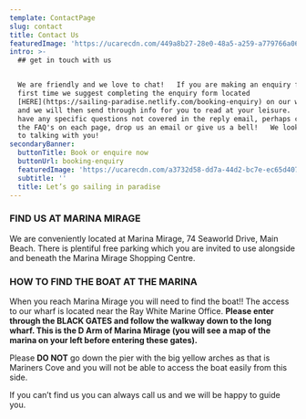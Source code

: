 ```yaml
---
template: ContactPage
slug: contact
title: Contact Us
featuredImage: 'https://ucarecdn.com/449a8b27-28e0-48a5-a259-a779766a068a/'
intro: >-
  ## get in touch with us


  We are friendly and we love to chat!   If you are making an enquiry for the
  first time we suggest completing the enquiry form located
  [HERE](https://sailing-paradise.netlify.com/booking-enquiry) on our website
  and we will then send through info for you to read at your leisure.   If you
  have any specific questions not covered in the reply email, perhaps check out
  the FAQ's on each page, drop us an email or give us a bell!   We look forward
  to talking with you!
secondaryBanner:
  buttonTitle: Book or enquire now
  buttonUrl: booking-enquiry
  featuredImage: 'https://ucarecdn.com/a3732d58-dd7a-44d2-bc7e-ec65d4073729/'
  subtitle: ''
  title: Let’s go sailing in paradise
---
```

### FIND US AT MARINA MIRAGE

We are conveniently located at Marina Mirage, 74 Seaworld Drive, Main Beach.    There is plentiful free parking which you are invited to use alongside and beneath the Marina Mirage Shopping Centre.

### HOW TO FIND THE BOAT AT THE MARINA

When you reach Marina Mirage you will need to find the boat!!    The access to our wharf is located near the Ray White Marine Office.  **Please enter through the BLACK GATES and follow the walkway down to the long wharf. This is the D Arm of Marina Mirage (you will see a map of the marina on your left before entering these gates).**

Please **DO NOT** go down the pier with the big yellow arches as that is Mariners Cove and you will not be able to access the boat easily from this side.

If you can’t find us you can always call us and we will be happy to guide you.
